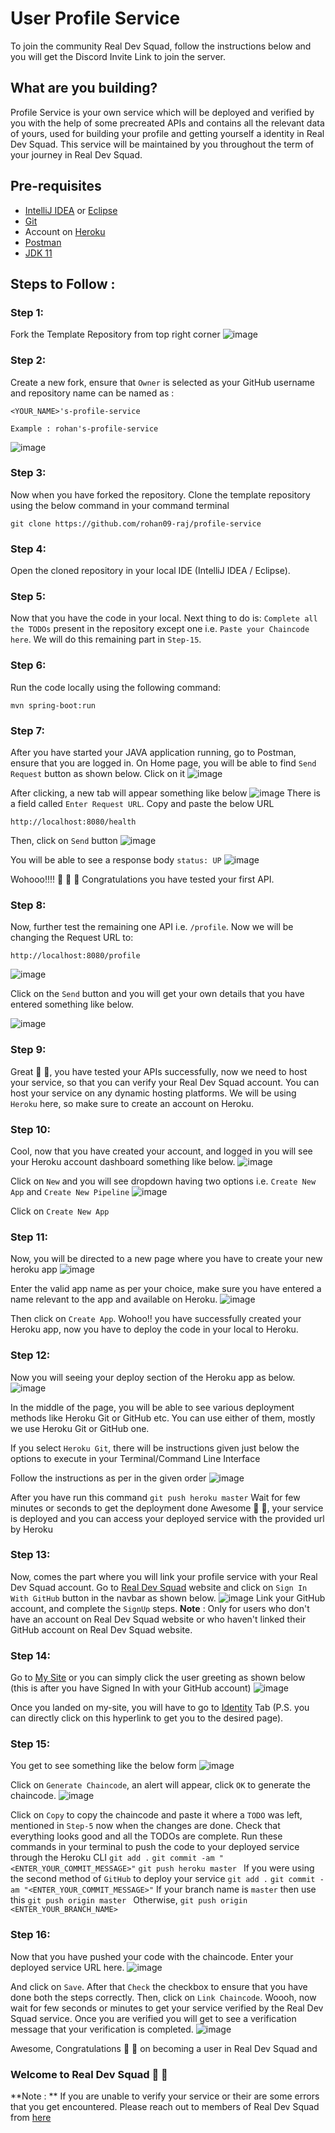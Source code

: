# User Profile Service
To join the community Real Dev Squad, follow the instructions below and you will get the Discord Invite Link to join the server.

## What are you building?
Profile Service is your own service which will be deployed and verified by you with the help of some precreated APIs and contains all the relevant data of yours, used for building your profile and getting yourself a identity in Real Dev Squad. This service will be maintained by you throughout the term of your journey in Real Dev Squad.

## Pre-requisites
- [IntelliJ IDEA](https://www.jetbrains.com/idea/download/#section=windows) or [Eclipse](https://www.eclipse.org/downloads/download.php?file=/oomph/epp/2022-03/R/eclipse-inst-jre-win64.exe)
- [Git](https://git-scm.com/downloads)
- Account on [Heroku](https://signup.heroku.com/)
- [Postman](https://www.postman.com/)
- [JDK 11](https://www.oracle.com/in/java/technologies/javase/jdk11-archive-downloads.html)

## Steps to Follow :

### Step 1:
Fork the Template Repository from top right corner
![image](https://user-images.githubusercontent.com/78433013/165909283-fc0793e4-b0c3-4bc5-8d95-e10eeab1bd07.png)

### Step 2:
Create a new fork, ensure that `Owner` is selected as your GitHub username and repository name can be named as :
```
<YOUR_NAME>'s-profile-service

Example : rohan's-profile-service
``` 
![image](https://user-images.githubusercontent.com/78433013/165998794-0fb87f2a-7f49-45be-ac6e-01140f832409.png)

### Step 3:
Now when you have forked the repository.
Clone the template repository using the below command in your command terminal
```
git clone https://github.com/rohan09-raj/profile-service
```

### Step 4:
Open the cloned repository in your local IDE (IntelliJ IDEA / Eclipse).

### Step 5:
Now that you have the code in your local. Next thing to do is: `Complete all the TODOs` present in the repository except one i.e. `Paste your Chaincode here`.
We will do this remaining part in `Step-15`.

### Step 6:
Run the code locally using the following command:
```
mvn spring-boot:run
```

### Step 7:
After you have started your JAVA application running, go to Postman, ensure that you are logged in.
On Home page, you will be able to find `Send Request` button as shown below. Click on it
![image](https://user-images.githubusercontent.com/78433013/166111296-322fcaf3-3c3f-4cae-85cf-443f1ba66d79.png)

After clicking, a new tab will appear something like below
![image](https://user-images.githubusercontent.com/78433013/166111370-fa0edff7-bb72-4b19-acd5-dd573cb4fd33.png)
There is a field called `Enter Request URL`. Copy and paste the below URL
```
http://localhost:8080/health
```
Then, click on `Send` button
![image](https://user-images.githubusercontent.com/78433013/166111448-44d7a061-0d18-4786-9a4d-e8b3f30e8e07.png)

You will be able to see a response body `status: UP`
![image](https://user-images.githubusercontent.com/78433013/166111504-61195f9a-5ae3-41ce-b1d3-6a99a41a0744.png)

Wohooo!!!! 🥳 🎉 🎉 Congratulations you have tested your first API.

### Step 8:
Now, further test the remaining one API i.e. `/profile`. Now we will be changing the Request URL to:
```
http://localhost:8080/profile
```
![image](https://user-images.githubusercontent.com/78433013/166112104-37ab209f-9f42-4b54-b680-0088f67d7ac5.png)

Click on the `Send` button and you will get your own details that you have entered something like below.

![image](https://user-images.githubusercontent.com/78433013/166113586-713e1a76-efde-47d5-8426-372cf4a1ba7c.png)

### Step 9:
Great 🎉 🎉, you have tested your APIs successfully, now we need to host your service, so that you can verify your Real Dev Squad account.
You can host your service on any dynamic hosting platforms. We will be using `Heroku` here, so make sure to create an account on Heroku.

### Step 10:
Cool, now that you have created your account, and logged in you will see your Heroku account dashboard something like below.
![image](https://user-images.githubusercontent.com/78433013/172591791-017ab48a-1f85-4b2b-9cd9-66da30f6ac1e.png)

Click on `New` and you will see dropdown having two options i.e. `Create New App` and `Create New Pipeline`
![image](https://user-images.githubusercontent.com/78433013/172592073-19a8a831-551b-49b8-a18e-7b3019ec424c.png)

Click on `Create New App`

### Step 11:
Now, you will be directed to a new page where you have to create your new heroku app
![image](https://user-images.githubusercontent.com/78433013/172592488-920384c1-d144-462d-acf2-75c35cbebab5.png)

Enter the valid app name as per your choice, make sure you have entered a name relevant to the app and available on Heroku.
![image](https://user-images.githubusercontent.com/78433013/172592969-e4c810d5-8cf0-47e5-94a5-7fd442e523b8.png)

Then click on `Create App`.
Wohoo!! you have successfully created your Heroku app, now you have to deploy the code in your local to Heroku.

### Step 12:
Now you will seeing your deploy section of the Heroku app as below.
![image](https://user-images.githubusercontent.com/78433013/172593891-762a00e6-b78d-44f1-b560-480229903a31.png)

In the middle of the page, you will be able to see various deployment methods like Heroku Git or GitHub etc.
You can use either of them, mostly we use Heroku Git or GitHub one.

If you select `Heroku Git`, there will be instructions given just below the options to execute in your Terminal/Command Line Interface

Follow the instructions as per in the given order
![image](https://user-images.githubusercontent.com/78433013/172601479-d89232d7-2273-4148-8c69-e70e7569f15c.png)

After you have run this command `git push heroku master`
Wait for few minutes or seconds to get the deployment done
Awesome 🥳 🎉, your service is deployed and you can access your deployed service with the provided url by Heroku

### Step 13:
Now, comes the part where you will link your profile service with your Real Dev Squad account.
Go to [Real Dev Squad](https://www.realdevsquad.com/) website and click on `Sign In With GitHub` button in the navbar as shown below.
![image](https://user-images.githubusercontent.com/78433013/172817107-594451b4-eaeb-4997-8043-ece470218cbb.png)
Link your GitHub account, and complete the `SignUp` steps.
**Note** : Only for users who don't have an account on Real Dev Squad website or who haven't linked their GitHub account on Real Dev Squad website.

### Step 14:
Go to [My Site](https://my.realdevsquad.com/) or you can simply click the user greeting as shown below (this is after you have Signed In with your GitHub account)
![image](https://user-images.githubusercontent.com/78433013/172818612-d5adc735-ce31-49b3-a490-004fff9670b2.png)

Once you landed on my-site, you will have to go to [Identity](https://my.realdevsquad.com/identity) Tab (P.S. you can directly click on this hyperlink to get you to the desired page).

### Step 15:
You get to see something like the below form
![image](https://user-images.githubusercontent.com/78433013/172821914-024038d6-d886-4463-9e25-c4882b671261.png)

Click on `Generate Chaincode`, an alert will appear, click `OK` to generate the chaincode.
![image](https://user-images.githubusercontent.com/78433013/172822474-30441e6a-e0a8-4f9d-9e78-1edbb0906a3c.png)

Click on `Copy` to copy the chaincode and paste it where a `TODO` was left, mentioned in `Step-5` now when the changes are done. Check that everything looks good and all the TODOs are complete.
Run these commands in your terminal to push the code to your deployed service through the Heroku CLI
```git add .```
```git commit -am "<ENTER_YOUR_COMMIT_MESSAGE>"```
```git push heroku master ```
If you were using the second method of `GitHub` to deploy your service
```git add .```
```git commit -am "<ENTER_YOUR_COMMIT_MESSAGE>"```
If your branch name is `master` then use this
```git push origin master ```
Otherwise,
```git push origin <ENTER_YOUR_BRANCH_NAME> ```

### Step 16:
Now that you have pushed your code with the chaincode. Enter your deployed service URL here.
![image](https://user-images.githubusercontent.com/78433013/172825385-a4e9000c-c4c2-4a43-a541-558098bad442.png)

And click on `Save`.
After that `Check` the checkbox to ensure that you have done both the steps correctly.
Then, click on `Link Chaincode`. Woooh, now wait for few seconds or minutes to get your service verified by the Real Dev Squad service.
Once you are verified you will get to see a verification message that your verification is completed.
![image](https://user-images.githubusercontent.com/78433013/172826282-140d4b22-ae5f-4f11-93cf-289b40deff73.png)

Awesome, Congratulations 🥳 🎉 on becoming a user in Real Dev Squad and
### Welcome to Real Dev Squad 🥳 🎉

**Note : ** If you are unable to verify your service or their are some errors that you get encountered. Please reach out to members of Real Dev Squad from [here](https://members.realdevsquad.com/) 

 






